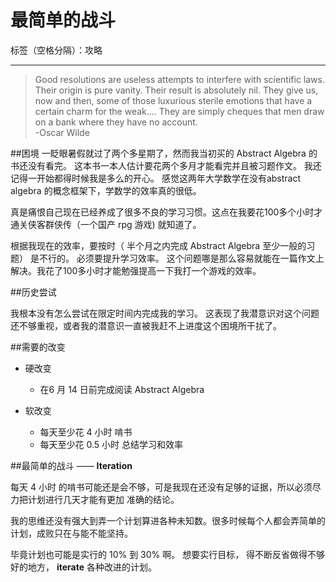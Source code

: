 ﻿# 最简单的战斗

标签（空格分隔）：攻略 
***
>Good resolutions are useless attempts to interfere with scientific laws. Their origin is pure vanity. Their result is absolutely nil. They give us, now and then, some of those luxurious sterile emotions that have a certain charm for the weak.... They are simply cheques that men draw on a bank where they have no account.  
                                                                                        -Oscar Wilde

##困境
一眨眼暑假就过了两个多星期了，然而我当初买的 Abstract Algebra 的书还没有看完。 这本书一本人估计要花两个多月才能看完并且被习题作文。 我还记得一开始都得时候我是多么的开心。 感觉这两年大学数学在没有abstract algebra 的概念框架下，学数学的效率真的很低。 

真是痛恨自己现在已经养成了很多不良的学习习惯。这点在我要花100多个小时才通关侠客群侠传（一个国产 rpg 游戏) 就知道了。

根据我现在的效率，要按时（ 半个月之内完成 Abstract Algebra 至少一般的习题） 是不行的。 必须要提升学习效率。 这个问题哪是那么容易就能在一篇作文上解决。我花了100多小时才能勉强提高一下我打一个游戏的效率。

##历史尝试

我根本没有怎么尝试在限定时间内完成我的学习。 
这表现了我潜意识对这个问题还不够重视，或者我的潜意识一直被我赶不上进度这个困境所干扰了。

##需要的改变
- 硬改变 
    + 在6 月 14 日前完成阅读 Abstract Algebra
    
- 软改变
    + 每天至少花 4 小时 啃书
    + 每天至少花 0.5 小时 总结学习和效率
    
##最简单的战斗 —— **Iteration**

每天 4 小时 的啃书可能还是会不够，可是我现在还没有足够的证据，所以必须尽力把计划进行几天才能有更加
准确的结论。

我的思维还没有强大到弄一个计划算进各种未知数。很多时候每个人都会弄简单的计划，成败只在与能不能坚持。

毕竟计划也可能是实行的 10% 到 30% 啊。 想要实行目标， 得不断反省做得不够好的地方， **iterate** 各种改进的计划。






                                                                    



